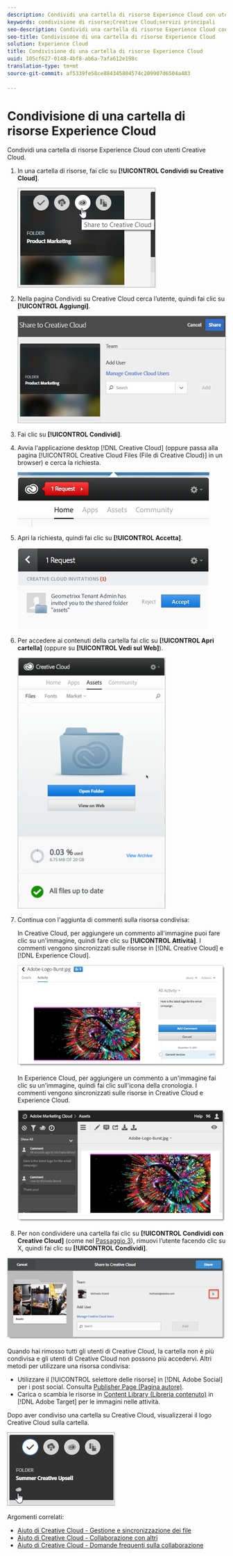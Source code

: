```yaml
---
description: Condividi una cartella di risorse Experience Cloud con utenti Creative Cloud.
keywords: condivisione di risorse;Creative Cloud;servizi principali
seo-description: Condividi una cartella di risorse Experience Cloud con utenti Creative Cloud.
seo-title: Condivisione di una cartella di risorse Experience Cloud
solution: Experience Cloud
title: Condivisione di una cartella di risorse Experience Cloud
uuid: 105cf627-0148-4bf8-ab6a-7afa612e198c
translation-type: tm+mt
source-git-commit: af5339fe58ce884345804574c209907d6504a483

---
```



# Condivisione di una cartella di risorse Experience Cloud

Condividi una cartella di risorse Experience Cloud con utenti Creative Cloud.

1. In una cartella di risorse, fai clic su **[!UICONTROL Condividi su Creative Cloud]**.

   ![Risultato passaggio](assets/asset-share-cc.png)
1. Nella pagina Condividi su Creative Cloud cerca l’utente, quindi fai clic su **[!UICONTROL Aggiungi]**.

   ![](assets/asset-share-cc-page.png)

1. Fai clic su **[!UICONTROL Condividi]**.
1. Avvia l'applicazione desktop [!DNL Creative Cloud] (oppure passa alla pagina [!UICONTROL Creative Cloud Files (File di Creative Cloud)] in un browser) e cerca la richiesta.

   ![](assets/cc_share_request.png)
1. Apri la richiesta, quindi fai clic su **[!UICONTROL Accetta]**.

   ![Risultato passaggio](assets/cc_share_accept.png)
1. Per accedere ai contenuti della cartella fai clic su **[!UICONTROL Apri cartella]** (oppure su **[!UICONTROL Vedi sul Web]**).

   ![Risultato passaggio](assets/creative_cloud_open_folder.png)
1. Continua con l'aggiunta di commenti sulla risorsa condivisa:

   In Creative Cloud, per aggiungere un commento all'immagine puoi fare clic su un'immagine, quindi fare clic su **[!UICONTROL Attività]**. I commenti vengono sincronizzati sulle risorse in [!DNL Creative Cloud] e [!DNL Experience Cloud].

   ![](assets/asset_comment_cc.png)

   In Experience Cloud, per aggiungere un commento a un'immagine fai clic su un'immagine, quindi fai clic sull'icona della cronologia. I commenti vengono sincronizzati sulle risorse in Creative Cloud e Experience Cloud.

   ![](assets/asset_comment_mac.png)

1. Per non condividere una cartella fai clic su **[!UICONTROL Condividi con Creative Cloud]** (come nel [Passaggio 3](../experience-cloud-assets/t-share-creative-cloud.md#step_BA17CFA185284641A9B878BA29551996)), rimuovi l’utente facendo clic su X, quindi fai clic su **[!UICONTROL Condividi]**.

![](assets/asset_remove_user.png)

Quando hai rimosso tutti gli utenti di Creative Cloud, la cartella non è più condivisa e gli utenti di Creative Cloud non possono più accedervi.
Altri metodi per utilizzare una risorsa condivisa:

* Utilizzare il [!UICONTROL selettore delle risorse] in [!DNL Adobe Social] per i post social. Consulta [Publisher Page (Pagina autore)](https://marketing.adobe.com/resources/help/en_US/social/?f=c_pub_publisher).
* Carica o scambia le risorse in [Content Library (Libreria contenuto)](https://marketing.adobe.com/resources/help/en_US/target/target/?f=c_manage_content) in [!DNL Adobe Target] per le immagini nelle attività.

Dopo aver condiviso una cartella su Creative Cloud, visualizzerai il logo Creative Cloud sulla cartella.

![](assets/asset-cc-logo.png)

Argomenti correlati:

* [Aiuto di Creative Cloud - Gestione e sincronizzazione dei file](https://helpx.adobe.com/creative-cloud/help/sync-files.html)
* [Aiuto di Creative Cloud - Collaborazione con altri](https://helpx.adobe.com/creative-cloud/help/collaboration.html)
* [Aiuto di Creative Cloud - Domande frequenti sulla collaborazione](https://helpx.adobe.com/creative-cloud/help/collaboration-faq.html)
